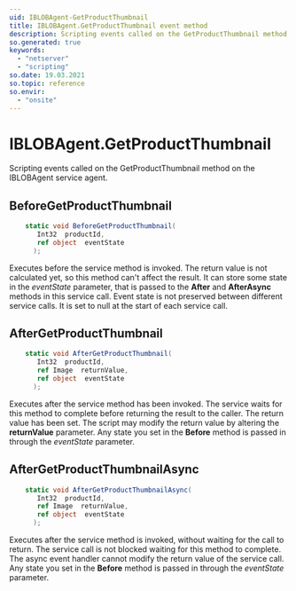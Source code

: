 ```yaml
---
uid: IBLOBAgent-GetProductThumbnail
title: IBLOBAgent.GetProductThumbnail event method
description: Scripting events called on the GetProductThumbnail method on the IBLOBAgent service agent.
so.generated: true
keywords:
  - "netserver"
  - "scripting"
so.date: 19.03.2021
so.topic: reference
so.envir:
  - "onsite"
---
```

# IBLOBAgent.GetProductThumbnail

Scripting events called on the <see cref='M:SuperOffice.CRM.Services.IBLOBAgent.GetProductThumbnail'>GetProductThumbnail</see> method on the <see cref='IBLOBAgent'>IBLOBAgent</see>  service agent.

## BeforeGetProductThumbnail
```cs
    static void BeforeGetProductThumbnail(
       Int32  productId,
       ref object  eventState
      );
```
Executes before the service method is invoked.
The return value is not calculated yet, so this method can't affect the result.
It can store some state in the *eventState* parameter, that is passed to the **After** and **AfterAsync** methods in this service call.
Event state is not preserved between different service calls. It is set to null at the start of each service call.
## AfterGetProductThumbnail
```cs
    static void AfterGetProductThumbnail(
       Int32  productId,
       ref Image  returnValue,
       ref object  eventState
      );
```
Executes after the service method has been invoked. The service waits for this method to complete before returning the result to the caller.
The return value has been set. The script may modify the return value by altering the **returnValue** parameter.
Any state you set in the **Before** method is passed in through the *eventState* parameter.
## AfterGetProductThumbnailAsync
```cs
    static void AfterGetProductThumbnailAsync(
       Int32  productId,
       ref Image  returnValue,
       ref object  eventState
      );
```
Executes after the service method is invoked, without waiting for the call to return.
The service call is not blocked waiting for this method to complete.
The async event handler cannot modify the return value of the service call.
Any state you set in the **Before** method is passed in through the *eventState* parameter.

